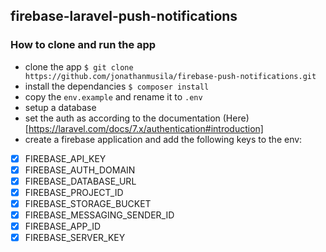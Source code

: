 ## firebase-laravel-push-notifications

### How to clone and run the app

- clone the app `$ git clone https://github.com/jonathanmusila/firebase-push-notifications.git`
- install the dependancies `$ composer install`
- copy the `env.example` and rename it to `.env`
- setup a database
- set the auth as according to the documentation (Here)[https://laravel.com/docs/7.x/authentication#introduction]
- create a firebase application and add the following keys to the env:
- [x] FIREBASE_API_KEY
- [x] FIREBASE_AUTH_DOMAIN
- [x] FIREBASE_DATABASE_URL
- [x] FIREBASE_PROJECT_ID
- [x] FIREBASE_STORAGE_BUCKET
- [x] FIREBASE_MESSAGING_SENDER_ID
- [x] FIREBASE_APP_ID
- [x] FIREBASE_SERVER_KEY